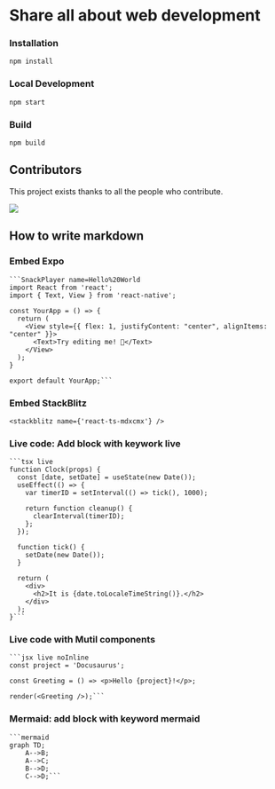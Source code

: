 # Share all about web development

### Installation

```
npm install
```

### Local Development

```
npm start
```

### Build

```
npm build
```

## Contributors

This project exists thanks to all the people who contribute.

<p>
<a href="https://github.com/hunghg255/web-totals/graphs/contributors"><img src="https://contrib.rocks/image?repo=hunghg255/web-totals" /></a>
</p>

## How to write markdown

### Embed Expo

````
```SnackPlayer name=Hello%20World
import React from 'react';
import { Text, View } from 'react-native';

const YourApp = () => {
  return (
    <View style={{ flex: 1, justifyContent: "center", alignItems: "center" }}>
      <Text>Try editing me! 🎉</Text>
    </View>
  );
}

export default YourApp;```

````

### Embed StackBlitz

```
<stackblitz name={'react-ts-mdxcmx'} />
```

### Live code: Add block with keywork live

````
```tsx live
function Clock(props) {
  const [date, setDate] = useState(new Date());
  useEffect(() => {
    var timerID = setInterval(() => tick(), 1000);

    return function cleanup() {
      clearInterval(timerID);
    };
  });

  function tick() {
    setDate(new Date());
  }

  return (
    <div>
      <h2>It is {date.toLocaleTimeString()}.</h2>
    </div>
  );
}```
````

### Live code with Mutil components

````
```jsx live noInline
const project = 'Docusaurus';

const Greeting = () => <p>Hello {project}!</p>;

render(<Greeting />);```
````

### Mermaid: add block with keyword mermaid

````
```mermaid
graph TD;
    A-->B;
    A-->C;
    B-->D;
    C-->D;```
````
